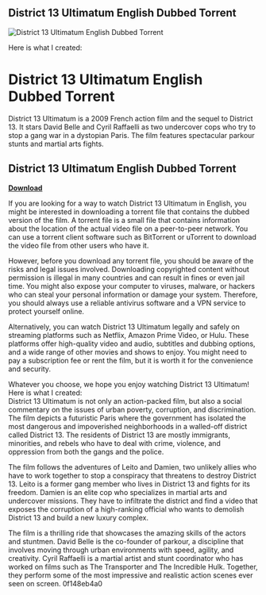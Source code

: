 ## District 13 Ultimatum English Dubbed Torrent

 
![District 13 Ultimatum English Dubbed Torrent](https://i1.sndcdn.com/artworks-CSr22OKhFtT2kzat-95DB8w-t240x240.jpg)

 Here is what I created:  
# District 13 Ultimatum English Dubbed Torrent
 
District 13 Ultimatum is a 2009 French action film and the sequel to District 13. It stars David Belle and Cyril Raffaelli as two undercover cops who try to stop a gang war in a dystopian Paris. The film features spectacular parkour stunts and martial arts fights.
 
## District 13 Ultimatum English Dubbed Torrent


[**Download**](https://www.google.com/url?q=https%3A%2F%2Furllio.com%2F2tKdZX&sa=D&sntz=1&usg=AOvVaw10G9-aVksJFAvpdsHqaGPv)

 
If you are looking for a way to watch District 13 Ultimatum in English, you might be interested in downloading a torrent file that contains the dubbed version of the film. A torrent file is a small file that contains information about the location of the actual video file on a peer-to-peer network. You can use a torrent client software such as BitTorrent or uTorrent to download the video file from other users who have it.
 
However, before you download any torrent file, you should be aware of the risks and legal issues involved. Downloading copyrighted content without permission is illegal in many countries and can result in fines or even jail time. You might also expose your computer to viruses, malware, or hackers who can steal your personal information or damage your system. Therefore, you should always use a reliable antivirus software and a VPN service to protect yourself online.
 
Alternatively, you can watch District 13 Ultimatum legally and safely on streaming platforms such as Netflix, Amazon Prime Video, or Hulu. These platforms offer high-quality video and audio, subtitles and dubbing options, and a wide range of other movies and shows to enjoy. You might need to pay a subscription fee or rent the film, but it is worth it for the convenience and security.
 
Whatever you choose, we hope you enjoy watching District 13 Ultimatum!
 Here is what I created:  
District 13 Ultimatum is not only an action-packed film, but also a social commentary on the issues of urban poverty, corruption, and discrimination. The film depicts a futuristic Paris where the government has isolated the most dangerous and impoverished neighborhoods in a walled-off district called District 13. The residents of District 13 are mostly immigrants, minorities, and rebels who have to deal with crime, violence, and oppression from both the gangs and the police.
 
The film follows the adventures of Leito and Damien, two unlikely allies who have to work together to stop a conspiracy that threatens to destroy District 13. Leito is a former gang member who lives in District 13 and fights for its freedom. Damien is an elite cop who specializes in martial arts and undercover missions. They have to infiltrate the district and find a video that exposes the corruption of a high-ranking official who wants to demolish District 13 and build a new luxury complex.
 
The film is a thrilling ride that showcases the amazing skills of the actors and stuntmen. David Belle is the co-founder of parkour, a discipline that involves moving through urban environments with speed, agility, and creativity. Cyril Raffaelli is a martial artist and stunt coordinator who has worked on films such as The Transporter and The Incredible Hulk. Together, they perform some of the most impressive and realistic action scenes ever seen on screen.
 0f148eb4a0
